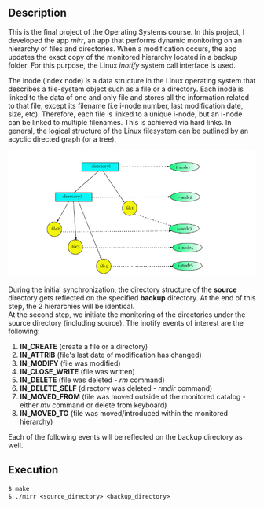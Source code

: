 ## Description
This is the final project of the Operating Systems course. In this project,  I developed the app *mirr*, an app that performs dynamic monitoring on an hierarchy of files and directories. When a modification occurs, the app updates the exact copy of the monitored hierarchy located in a backup folder. For this purpose, the Linux *inotify* system call interface is used.  

The inode (index node) is a data structure in the Linux operating system that describes a file-system object such as a file or a directory. Each inode is linked to the data of one and only file and stores all the information related to that file, except its filename (i.e i-node number, last modification date, size, etc). Therefore, each file is linked to a unique i-node, but an i-node can be linked to multiple filenames. This is achieved via hard links. In general, the logical structure of the Linux filesystem can be outlined by an acyclic directed graph (or a tree).

![Screenshot](hierarchy.png)  

During the initial synchronization, the directory structure of the **source** directory gets reflected on the specified **backup** directory. At the end of this step, the 2 hierarchies will be identical.  
At the second step, we initiate the monitoring of the directories under the source directory (including source). The inotify events of interest are the following:  
1. **IN_CREATE** (create a file or a directory)
2. **IN_ATTRIB** (file's last date of modification has changed)
3. **IN_MODIFY** (file was modified)
4. **IN_CLOSE_WRITE** (file was written)
5. **IN_DELETE** (file was deleted - *rm* command)
6. **IN_DELETE_SELF** (directory was deleted - *rmdir* command)
7. **IN_MOVED_FROM** (file was moved outside of the monitored catalog - either *mv* command or delete from keyboard)
8. **IN_MOVED_TO** (file was moved/introduced within the monitored hierarchy)  

Each of the following events will be reflected on the backup directory as well.

## Execution 

```
$ make  
$ ./mirr <source_directory> <backup_directory> 

```
